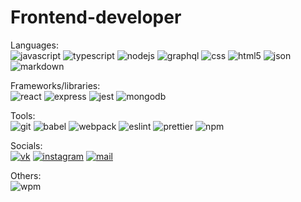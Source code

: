 # Frontend-developer
Languages:  
![javascript](https://img.shields.io/badge/-JavaScript-%23f6e01b?logo=javascript&logoColor=white)
![typescript](https://img.shields.io/badge/-TypeScript-%233279c9?logo=typescript&logoColor=white)
![nodejs](https://img.shields.io/badge/-Node.js-%23026e00?logo=node.js&logoColor=white)
![graphql](https://img.shields.io/badge/-GraphQL-%23df0598?logo=graphql&logoColor=white)
![css](https://img.shields.io/badge/-CSS-%238e9f1f?logo=css3&logoColor=white)
![html5](https://img.shields.io/badge/-HTML5-%23f16629?logo=html5&logoColor=white)
![json](https://img.shields.io/badge/-JSON-%234f4f4f?logo=json&logoColor=white)
![markdown](https://img.shields.io/badge/-Markdown-black?logo=markdown&logoColor=white)

Frameworks/libraries:  
![react](https://img.shields.io/badge/-React-%2361dafa?logo=react&logoColor=white)
![express](https://img.shields.io/badge/-Express-%23363636)
![jest](https://img.shields.io/badge/-Jest-%239b425d?logo=jest&logoColor=white)
![mongodb](https://img.shields.io/badge/-MondoDB-%2347a248?logo=mongodb&logoColor=white)

Tools:  
![git](https://img.shields.io/badge/-Git-black?logo=git&logoColor=white)
![babel](https://img.shields.io/badge/-Babel-%23fbde3b?logo=babel&logoColor=white)
![webpack](https://img.shields.io/badge/-Webpack-%232071b3?logo=webpack&logoColor=white)
![eslint](https://img.shields.io/badge/-ESLint-%234c32c3?logo=eslint&logoColor=white)
![prettier](https://img.shields.io/badge/-Prettier-black?logo=prettier&logoColor=white)
![npm](https://img.shields.io/badge/-NPM-%23ca3838?logo=npm&logoColor=white)

Socials:  
[![vk](https://img.shields.io/badge/-ykundin-blue?logo=vk&logoColor=white)](https://vk.com/ykundin)
[![instagram](https://img.shields.io/badge/-y.kundin-%23db2f75?logo=instagram&logoColor=white)](https://www.instagram.com/y.kundin/)
[![mail](https://img.shields.io/badge/-yury.kundin@yandex.ru-%23ffdb4d?logo=mail.ru&logoColor=white)](mailto:yury.kundin@yandex.ru)

Others:  
![wpm](https://img.shields.io/badge/60%20wpm-typing%20speed-green) 
